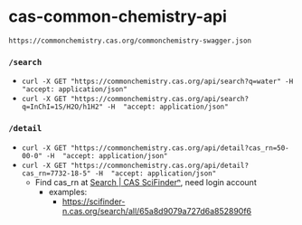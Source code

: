 cas-common-chemistry-api
========================
`https://commonchemistry.cas.org/commonchemistry-swagger.json`

### `/search`
- `curl -X GET "https://commonchemistry.cas.org/api/search?q=water" -H  "accept: application/json"`
- `curl -X GET "https://commonchemistry.cas.org/api/search?q=InChI=1S/H2O/h1H2" -H  "accept: application/json"`

### `/detail`
- `curl -X GET "https://commonchemistry.cas.org/api/detail?cas_rn=50-00-0" -H  "accept: application/json"`
- `curl -X GET "https://commonchemistry.cas.org/api/detail?cas_rn=7732-18-5" -H  "accept: application/json"`
  - Find cas_rn at [Search | CAS SciFinderⁿ](https://scifinder-n.cas.org/), need login account
    - examples:
      - https://scifinder-n.cas.org/search/all/65a8d9079a727d6a852890f6
	
